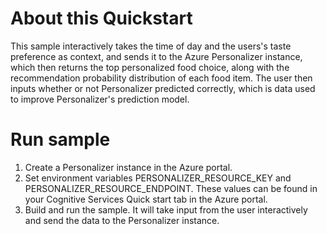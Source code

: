 # About this Quickstart
This sample interactively takes the time of day and the users's taste preference as context, and sends it to the Azure Personalizer instance, which then returns the top personalized food choice, along with the recommendation probability distribution of each food item.
The user then inputs whether or not Personalizer predicted correctly, which is data used to improve Personalizer's prediction model.

# Run sample
1. Create a Personalizer instance in the Azure portal.
2. Set environment variables PERSONALIZER_RESOURCE_KEY and PERSONALIZER_RESOURCE_ENDPOINT. These values can be found in your Cognitive Services Quick start tab in the Azure portal.
3. Build and run the sample. It will take input from the user interactively and send the data to the Personalizer instance.